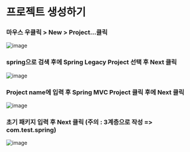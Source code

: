 # 프로젝트 생성하기
### 마우스 우클릭 > New > Project...클릭
![image](https://user-images.githubusercontent.com/42727909/49122017-05eb8d80-f2f6-11e8-85df-cf1896497435.png)
### spring으로 검색 후에 **Spring Legacy Project** 선택 후 Next 클릭
![image](https://user-images.githubusercontent.com/42727909/49120452-0bde7000-f2f0-11e8-8441-d5faf242b71e.png)
### Project name에 입력 후 **Spring MVC Project** 클릭 후에 Next 클릭
![image](https://user-images.githubusercontent.com/42727909/49120588-9f17a580-f2f0-11e8-836a-174e7f556cd8.png)
### 초기 패키지 입력 후 Next 클릭 (**주의 : 3계층으로 작성 => com.test.spring**)
![image](https://user-images.githubusercontent.com/42727909/49120649-e30aaa80-f2f0-11e8-9d8b-e6c889ea987a.png)
